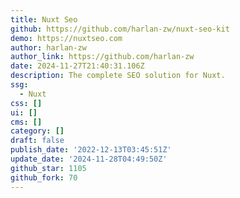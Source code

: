 ```yaml
---
title: Nuxt Seo
github: https://github.com/harlan-zw/nuxt-seo-kit
demo: https://nuxtseo.com
author: harlan-zw
author_link: https://github.com/harlan-zw
date: 2024-11-27T21:40:31.106Z
description: The complete SEO solution for Nuxt.
ssg:
  - Nuxt
css: []
ui: []
cms: []
category: []
draft: false
publish_date: '2022-12-13T03:45:51Z'
update_date: '2024-11-28T04:49:50Z'
github_star: 1105
github_fork: 70
---
```


